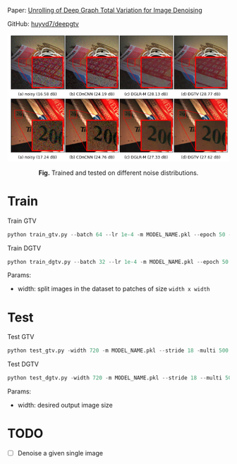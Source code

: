 Paper: [Unrolling of Deep Graph Total Variation for Image Denoising](https://arxiv.org/abs/2010.11290)

GitHub: [huyvd7/deepgtv](https://github.com/huyvd7/deepgtv)
<p align="center">
  <img src="legacy/diff_stat.png" class="img-responsive">
<p align="center"><b>Fig.</b> Trained and tested on different noise distributions.</p>
</p>

# Train
Train GTV
```python
python train_gtv.py --batch 64 --lr 1e-4 -m MODEL_NAME.pkl --epoch 50 --train TRAIN_DATASET --width 36
```

Train DGTV
```python
python train_dgtv.py --batch 32 --lr 1e-4 -m MODEL_NAME.pkl --epoch 50 --train TRAIN_DATASET --width 36
```

Params:
- width: split images in the dataset to patches of size `width x width`

# Test
Test GTV
```python
python test_gtv.py -width 720 -m MODEL_NAME.pkl --stride 18 -multi 500 -p TEST_DATASET
```

Test DGTV
```python
python test_dgtv.py -width 720 -m MODEL_NAME.pkl --stride 18 --multi 500 -p TEST_DATASET
```

Params:
- width: desired output image size

# TODO
- [ ] Denoise a given single image
